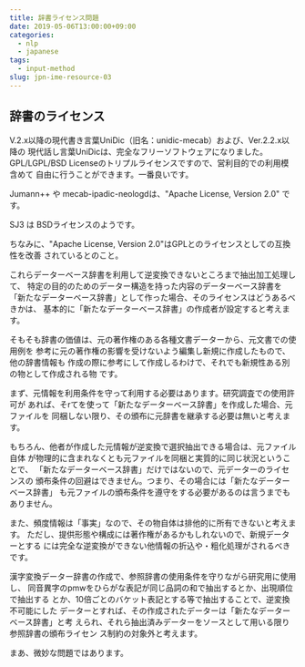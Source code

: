 ```yaml
---
title: 辞書ライセンス問題
date: 2019-05-06T13:00:00+09:00
categories:
  - nlp
  - japanese
tags:
  - input-method
slug: jpn-ime-resource-03
---
```



## 辞書のライセンス

V.2.x以降の現代書き言葉UniDic（旧名：unidic-mecab）および、Ver.2.2.x以降の
現代話し言葉UniDicは、完全なフリーソフトウェアになりました。
GPL/LGPL/BSD Licenseのトリプルライセンスですので、営利目的での利用模含めて
自由に行うことができます。一番良いです。

Jumann++ や mecab-ipadic-neologdは、"Apache License, Version 2.0" です。

SJ3 は BSDライセンスのようです。

ちなみに、"Apache License, Version 2.0"はGPLとのライセンスとしての互換性を改善
されているとのこと。

これらデーターベース辞書を利用して逆変換できないところまで抽出加工処理して、
特定の目的のためのデーター構造を持った内容のデーターベース辞書を
「新たなデーターベース辞書」として作った場合、そのライセンスはどうあるべきかは、
基本的に「新たなデーターベース辞書」の作成者が設定すると考えます。

そもそも辞書の価値は、元の著作権のある各種文書データーから、元文書での使用例を
参考に元の著作権の影響を受けないよう編集し新規に作成したもので、他の辞書情報も
作成の際に参考にして作成しるわけで、それでも新規性ある別の物として作成される物
です。

まず、元情報を利用条件を守って利用する必要はあります。研究調査での使用許可が
あれば、そrてを使って「新たなデーターベース辞書」を作成した場合、元ファイルを
同梱しない限り、その頒布に元辞書を継承する必要は無いと考えます。

もちろん、他者が作成した元情報が逆変換で選択抽出できる場合は、元ファイル自体
が物理的に含まれなくとも元ファイルを同梱と実質的に同じ状況ということで、
「新たなデーターベース辞書」だけではないので、元データーのライセンスの
頒布条件の回避はできません。つまり、その場合には「新たなデーターベース辞書」
も元ファイルの頒布条件を遵守をする必要があるのは言うまでもありません。

また、頻度情報は「事実」なので、その物自体は排他的に所有できないと考えます。
ただし、提供形態や構成には著作権があるかもしれないので、新規データーとする
には完全な逆変換ができない他情報の折込や・粗化処理がされるべきです。

漢字変換データー辞書の作成で、参照辞書の使用条件を守りながら研究用に使用し、
同音異字のpmwをひらがな表記が同じ品詞の和で抽出するとか、出現順位で抽出する
とか、10倍ごとのバケット表記とする等で抽出することで、逆変換不可能にした
データーとすれば、その作成されたデーターは「新たなデーターベース辞書」と考
えられ、それら抽出済みデーターをソースとして用いる限り参照辞書の頒布ライセン
ス制約の対象外と考えます。

まあ、微妙な問題ではあります。

<!-- vim: se ai tw=79: -->
